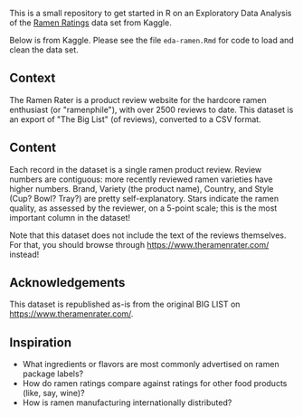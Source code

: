 This is a small repository to get started in R on an Exploratory Data Analysis of the [Ramen Ratings](https://www.kaggle.com/residentmario/ramen-ratings/data#) data set from Kaggle.


Below is from Kaggle.
Please see the file `eda-ramen.Rmd` for code to load and clean the data set.

## Context
The Ramen Rater is a product review website for the hardcore ramen enthusiast (or "ramenphile"), with over 2500 reviews to date. This dataset is an export of "The Big List" (of reviews), converted to a CSV format.

## Content
Each record in the dataset is a single ramen product review. Review numbers are contiguous: more recently reviewed ramen varieties have higher numbers. Brand, Variety (the product name), Country, and Style (Cup? Bowl? Tray?) are pretty self-explanatory. Stars indicate the ramen quality, as assessed by the reviewer, on a 5-point scale; this is the most important column in the dataset!

Note that this dataset does not include the text of the reviews themselves. For that, you should browse through https://www.theramenrater.com/ instead!

## Acknowledgements
This dataset is republished as-is from the original BIG LIST on https://www.theramenrater.com/.

## Inspiration

* What ingredients or flavors are most commonly advertised on ramen package labels?
* How do ramen ratings compare against ratings for other food products (like, say, wine)?
* How is ramen manufacturing internationally distributed?